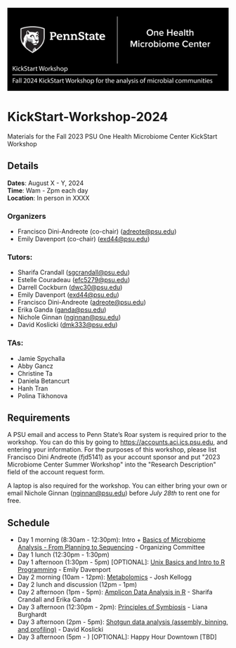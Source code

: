 ![IntroImage](images/IntroImage.jpg)
# KickStart-Workshop-2024
Materials for the Fall 2023 PSU One Health Microbiome Center KickStart Workshop

## Details
**Dates**: August X - Y, 2024  
**Time**: Wam - Zpm each day  
**Location**: In person in XXXX

### Organizers
- Francisco Dini-Andreote (co-chair)	(adreote@psu.edu)
- Emily Davenport	(co-chair) (exd44@psu.edu)
  
### Tutors:
- Sharifa Crandall	(sgcrandall@psu.edu)  
- Estelle Couradeau	(efc5279@psu.edu) 
- Darrell Cockburn	(dwc30@psu.edu)
- Emily Davenport	(exd44@psu.edu)  
- Francisco Dini-Andreote (adreote@psu.edu)
- Erika Ganda		(ganda@psu.edu)
- Nichole Ginnan (nginnan@psu.edu)
- David Koslicki	(dmk333@psu.edu)


### TAs:
- Jamie Spychalla 
- Abby Gancz
- Christine Ta
- Daniela Betancurt
- Hanh Tran
- Polina Tikhonova

## Requirements
A PSU email and access to Penn State’s Roar system is required prior to the workshop. You can do this by going to https://accounts.aci.ics.psu.edu, and entering your information.  For the purposes of this workshop, please list Francisco Dini Andreote (fjd5141) as your account sponsor and put "2023 Microbiome Center Summer Workshop" into the "Research Description" field of the account request form. 

A laptop is also required for the workshop. You can either bring your own or email Nichole Ginnan (nginnan@psu.edu) before _July 28th_ to rent one for free. 

## Schedule
- Day 1 morning (8:30am - 12:30pm): Intro + [Basics of Microbiome Analysis - From Planning to Sequencing](/Day1-MicrobiomeAnalysisBasics) - Organizing Committee
- Day 1 lunch (12:30pm - 1:30pm)
- Day 1 afternoon (1:30pm - 5pm) [OPTIONAL]: [Unix Basics and Intro to R Programming](/Day1-UnixBasics) - Emily Davenport  
- Day 2 morning (10am - 12pm): [Metabolomics](/Day2-Metabolomics) - Josh Kellogg
- Day 2 lunch and discussion (12pm - 1pm)
- Day 2 afternoon (1pm - 5pm): [Amplicon Data Analysis in R](/Day2-AmpliconR) - Sharifa Crandall and Erika Ganda
- Day 3 afternoon (12:30pm - 2pm): [Principles of Symbiosis](/Day3-Symbiosis) - Liana Burghardt
- Day 3 afternoon (2pm - 5pm): [Shotgun data analysis (assembly, binning, and profiling)](Day3-Shotgun/README.md) - David Koslicki
- Day 3 afternoon (5pm - ) [OPTIONAL]: Happy Hour Downtown [TBD]
